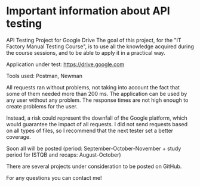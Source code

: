 # Important information about API testing

API Testing Project for Google Drive
The goal of this project, for the "IT Factory Manual Testing Course", is to use all the knowledge acquired during the course sessions, and to be able to apply it in a practical way.

Application under test: https://drive.google.com

Tools used: Postman, Newman

All requests ran without problems, not taking into account the fact that some of them needed more than 200 ms. The application can be used by any user without any problem. The response times are not high enough to create problems for the user. 

Instead, a risk could represent the downfall of the Google platform, which would guarantee the impact of all requests. I did not send requests based on all types of files, so I recommend that the next tester set a better coverage.

Soon all will be posted (period: September-October-November + study period for ISTQB and recaps: August-October) 

There are several projects under consideration to be posted on GitHub.

For any questions you can contact me!
